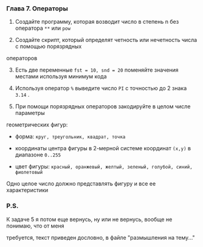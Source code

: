 ### Глава 7. Операторы

1. Создайте программу, которая возводит число в степень n без оператора ```**``` или ```pow```

2. Создайте скрипт, который определят четность или нечетность числа с помощью порязрядных

операторов

3. Есть две переменные ```fst = 10, snd = 20``` поменяйте значения местами используя минимум кода

4. Используя оператор ```%``` выведите число ```PI``` с точностью до 2 знака ```3.14``` .

5. При помощи порязрядных операторов закодируйте в целом числе параметры

геометрических фигур:

- форма: ```круг, треугольник, квадрат, точка```

- координаты центра фигуры в 2-мерной системе координат ```(х,у)``` в диапазоне ```0..255```

- цвет фигуры: ```красный, оранжевый, желтый, зеленый, голубой, синий, фиолетовый```

Одно целое число должно представлять фигуру и все ее характеристики


### P.S.

К задаче 5 я потом еще вернусь, ну или не вернусь, вообще не понимаю, что от меня

требуется, текст приведен дословно, в файле "размышления на тему..."

